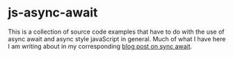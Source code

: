 # js-async-await

This is a collection of source code examples that have to do with the use of async await and async style javaScript in general. Much of what I have here I am writing about in my corresponding [blog post on sync await](https://dustinpfister.github.io/2019/06/25/js-async-await/).

